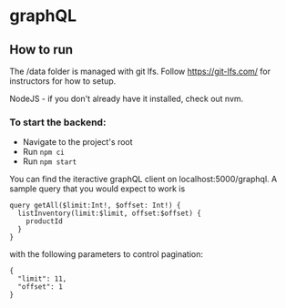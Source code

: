 # graphQL

## How to run
The /data folder is managed with git lfs. Follow https://git-lfs.com/ for instructors for how to setup. 

NodeJS - if you don't already have it installed, check out nvm.

### To start the backend:

- Navigate to the project's root
- Run `npm ci`
- Run `npm start`

You can find the iteractive graphQL client on localhost:5000/graphql. A sample query that you would expect to work is
```gql
query getAll($limit:Int!, $offset: Int!) {
  listInventory(limit:$limit, offset:$offset) {
    productId
  }
}
```
with the following parameters to control pagination:
```gql
{	
  "limit": 11,
  "offset": 1
}
```